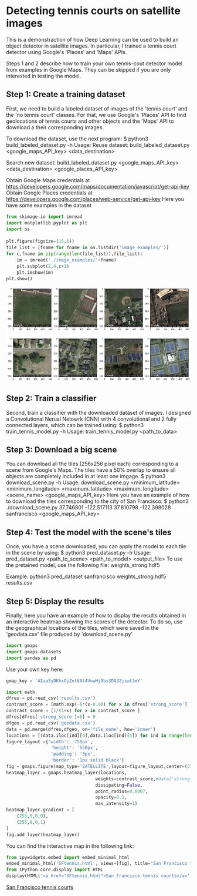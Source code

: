 
# Detecting tennis courts on satellite images
This is a demonstraction of how Deep Learning can be used to build an object detector in satellite images. In particular, I trained a tennis court detector using Google's 'Places' and 'Maps' APIs.

Steps 1 and 2 describe how to train your own tennis-cout detector model from examples in Google Maps. They can be skipped if you are only interested in testing the model. 

## Step 1: Create a training dataset
First, we need to build a labeled dataset of images of the 'tennis court' and the 'no tennis court' classes. For that, we use Google's 'Places' API to find geolocations of tennis courts and other objects and the 'Maps' API to download a their corresponding images.

To download the dataset, use the next program:
$ python3 build_labeled_dataset.py -h
Usage:
Reuse dataset:
   build_labeled_dataset.py <google_maps_API_key> <data_destination>

Search new dataset:
   build_labeled_dataset.py <google_maps_API_key> <data_destination> <google_places_API_key>

Obtain Google Maps   credentials at https://developers.google.com/maps/documentation/javascript/get-api-key
Obtain Google Places credentials at https://developers.google.com/places/web-service/get-api-key
Here you have some examples in the dataset


```python
from skimage.io import imread
import matplotlib.pyplot as plt
import os

plt.figure(figsize=(15,8))
file_list = [fname for fname in os.listdir('image_examples/')]
for c,fname in zip(range(len(file_list)),file_list):
    im = imread('./image_examples/'+fname)
    plt.subplot(2,4,c+1)
    plt.imshow(im)
plt.show()
```


![png](output_3_0.png)


## Step 2: Train a classifier
Second, train a classifier with the downloaded dataset of images. I designed a Convolutional Nerual Netowrk (CNN) with 4 convolutional and 2 fully connected layers, which can be trained using:
$ python3 train_tennis_model.py -h
Usage:
   train_tennis_model.py <path_to_data>
## Step 3: Download a big scene
You can download all the tiles (256x256 pixel each) corresponding to a scene from Google's Maps. The tiles have a 50% overlap to ensure all objects are completely included in at least one imgage.
$ python3 download_scene.py -h
Usage:
   download_scene.py <minimum_latitude> <minimum_longitude> <maximum_latitude> <maximum_longitude> <scene_name> <google_maps_API_key>
Here you have an example of how to download the tiles corresponding to the city of San Francisco:
$ python3 ./download_scene.py 37.746801 -122.517113 37.810798 -122.398028 sanfrancisco <google_maps_API_key>
## Step 4: Test the model with the scene's tiles
Once, you have a scene downloaded, you can apply the model to each tile in the scene by using:
$ python3 pred_dataset.py -h
Usage:
   pred_dataset.py <path_to_scene> <path_to_model> <output_file>
To use the pretained model, use the following file:
weights_strong.hdf5

Example:
python3 pred_dataset sanfrancisco weights_strong.hdf5 results.csv
## Step 5: Display the results
Finally, here you have an example of how to display the results obtained in an interactive heatmap showing the scores of the detector. To do so, use the geographical locations of the tiles, which were saved in the 'geodata.csv' file produced by 'download_scene.py'


```python
import gmaps
import gmaps.datasets
import pandas as pd
```

Use your own key here:


```python
gmap_key = 'AIzaSyDKhxOjZnt6At4VowHj9bs3DA3Zjzwt3mY'
```


```python
import math
dfres = pd.read_csv('results.csv')
contrast_score = [math.exp(-6*(x-0.9)) for x in dfres['strong_score'] ]
contrast_score = [1/(1+x) for x in contrast_score ]
dfres[dfres['strong_score']<0] = 0
dfgeo = pd.read_csv('geodata.csv')
data = pd.merge(dfres,dfgeo, on='file_name', how='inner')
locations = [(data.iloc[ind][4],data.iloc[ind][5]) for ind in range(len(data))]
figure_layout ={'width': '750px',
                 'height': '550px',
                 'padding': '3px',
                 'border': '1px solid black'}
fig = gmaps.figure(map_type='SATELLITE',layout=figure_layout,center=(37.778661,-122.463640),zoom_level=13)
heatmap_layer = gmaps.heatmap_layer(locations,
                                  weights=contrast_score,#data['strong_score'],
                                  dissipating=False,
                                  point_radius=0.0007,
                                  opacity=0.5,
                                  max_intensity=1)
heatmap_layer.gradient = [
    (255,0,0,0),
    (255,0,0,1)
]
fig.add_layer(heatmap_layer)
```

You can find the interactive map in the following link:


```python
from ipywidgets.embed import embed_minimal_html
embed_minimal_html('SFtennis.html', views=[fig], title='San Francisco tennis courts')
from IPython.core.display import HTML
display(HTML('<a href="SFtennis.html">San Francisco tennis courts</a>'))
```


<a href="SFtennis.html">San Francisco tennis courts</a>

